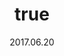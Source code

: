 ---
wip: "True"
id: "17835"
title:
  de: "Vergilbte Gaganaleder-Karte"
  en: "Timeworn Gaganaskin Map"
  fr: "Vieille carte en peau de gagana"
  ja: "古ぼけた地図G9"
  cn: "陈旧的迦迦纳怪鸟革地图"
  ko: "9등급 오래된 지도"
layout: treasuremap
page_type: guide
categories: "treasuremap"
instanceType: "treasuremap"
date: "2017.06.20"
patchNumber: "4.0"
patchName: "Stormblood"
expac: "sb"
image: "/assets/img/content/klassen/Chocobo.webp"
terms:
    - term: "TreasureMaps"
    - term: "Stormblood"
sortid: 12
order: 12
plvl: 70
slug: "vergilbte_gaganaleder_karte"
maxpartysize: 1
zones:
  - zonename: "The Fringes"
    fullimage: "/assets/img/treasuremaps/Vergilbte Gaganaleder-Karte/Abanisches Grenzland.webp"
    subimage:
      - "/assets/img/treasuremaps/Vergilbte Gaganaleder-Karte/Abanisches Grenzland/A.webp"
      - "/assets/img/treasuremaps/Vergilbte Gaganaleder-Karte/Abanisches Grenzland/B.webp"
      - "/assets/img/treasuremaps/Vergilbte Gaganaleder-Karte/Abanisches Grenzland/C.webp"
      - "/assets/img/treasuremaps/Vergilbte Gaganaleder-Karte/Abanisches Grenzland/D.webp"
      - "/assets/img/treasuremaps/Vergilbte Gaganaleder-Karte/Abanisches Grenzland/E.webp"
      - "/assets/img/treasuremaps/Vergilbte Gaganaleder-Karte/Abanisches Grenzland/F.webp"
      - "/assets/img/treasuremaps/Vergilbte Gaganaleder-Karte/Abanisches Grenzland/G.webp"
      - "/assets/img/treasuremaps/Vergilbte Gaganaleder-Karte/Abanisches Grenzland/H.webp"
  - zonename: "The Peaks"
    fullimage: "/assets/img/treasuremaps/Vergilbte Gaganaleder-Karte/Die Zinnen.webp"
    subimage:
      - "/assets/img/treasuremaps/Vergilbte Gaganaleder-Karte/Die Zinnen/A.webp"
      - "/assets/img/treasuremaps/Vergilbte Gaganaleder-Karte/Die Zinnen/B.webp"
      - "/assets/img/treasuremaps/Vergilbte Gaganaleder-Karte/Die Zinnen/C.webp"
      - "/assets/img/treasuremaps/Vergilbte Gaganaleder-Karte/Die Zinnen/D.webp"
      - "/assets/img/treasuremaps/Vergilbte Gaganaleder-Karte/Die Zinnen/E.webp"
      - "/assets/img/treasuremaps/Vergilbte Gaganaleder-Karte/Die Zinnen/F.webp"
      - "/assets/img/treasuremaps/Vergilbte Gaganaleder-Karte/Die Zinnen/G.webp"
      - "/assets/img/treasuremaps/Vergilbte Gaganaleder-Karte/Die Zinnen/H.webp"
  - zonename: "The Lochs"
    fullimage: "/assets/img/treasuremaps/Vergilbte Gaganaleder-Karte/Das Fenn.webp"
    subimage:
      - "/assets/img/treasuremaps/Vergilbte Gaganaleder-Karte/Das Fenn/A.webp"
      - "/assets/img/treasuremaps/Vergilbte Gaganaleder-Karte/Das Fenn/B.webp"
      - "/assets/img/treasuremaps/Vergilbte Gaganaleder-Karte/Das Fenn/C.webp"
      - "/assets/img/treasuremaps/Vergilbte Gaganaleder-Karte/Das Fenn/D.webp"
      - "/assets/img/treasuremaps/Vergilbte Gaganaleder-Karte/Das Fenn/E.webp"
      - "/assets/img/treasuremaps/Vergilbte Gaganaleder-Karte/Das Fenn/F.webp"
      - "/assets/img/treasuremaps/Vergilbte Gaganaleder-Karte/Das Fenn/G.webp"
      - "/assets/img/treasuremaps/Vergilbte Gaganaleder-Karte/Das Fenn/H.webp"
  - zonename: "The Ruby Sea"
    fullimage: "/assets/img/treasuremaps/Vergilbte Gaganaleder-Karte/Rubinsee.webp"
    subimage:
      - "/assets/img/treasuremaps/Vergilbte Gaganaleder-Karte/Rubinsee/A.webp"
      - "/assets/img/treasuremaps/Vergilbte Gaganaleder-Karte/Rubinsee/B.webp"
      - "/assets/img/treasuremaps/Vergilbte Gaganaleder-Karte/Rubinsee/C.webp"
      - "/assets/img/treasuremaps/Vergilbte Gaganaleder-Karte/Rubinsee/D.webp"
      - "/assets/img/treasuremaps/Vergilbte Gaganaleder-Karte/Rubinsee/E.webp"
      - "/assets/img/treasuremaps/Vergilbte Gaganaleder-Karte/Rubinsee/F.webp"
      - "/assets/img/treasuremaps/Vergilbte Gaganaleder-Karte/Rubinsee/G.webp"
      - "/assets/img/treasuremaps/Vergilbte Gaganaleder-Karte/Rubinsee/H.webp"
  - zonename: "Yanxia"
    fullimage: "/assets/img/treasuremaps/Vergilbte Gaganaleder-Karte/Yanxia.webp"
    subimage:
      - "/assets/img/treasuremaps/Vergilbte Gaganaleder-Karte/Yanxia/A.webp"
      - "/assets/img/treasuremaps/Vergilbte Gaganaleder-Karte/Yanxia/B.webp"
      - "/assets/img/treasuremaps/Vergilbte Gaganaleder-Karte/Yanxia/C.webp"
      - "/assets/img/treasuremaps/Vergilbte Gaganaleder-Karte/Yanxia/D.webp"
      - "/assets/img/treasuremaps/Vergilbte Gaganaleder-Karte/Yanxia/E.webp"
      - "/assets/img/treasuremaps/Vergilbte Gaganaleder-Karte/Yanxia/F.webp"
      - "/assets/img/treasuremaps/Vergilbte Gaganaleder-Karte/Yanxia/G.webp"
      - "/assets/img/treasuremaps/Vergilbte Gaganaleder-Karte/Yanxia/H.webp"
  - zonename: "The Azim Steppe"
    fullimage: "/assets/img/treasuremaps/Vergilbte Gaganaleder-Karte/Azim-Steppe.webp"
    subimage:
      - "/assets/img/treasuremaps/Vergilbte Gaganaleder-Karte/Azim-Steppe/A.webp"
      - "/assets/img/treasuremaps/Vergilbte Gaganaleder-Karte/Azim-Steppe/B.webp"
      - "/assets/img/treasuremaps/Vergilbte Gaganaleder-Karte/Azim-Steppe/C.webp"
      - "/assets/img/treasuremaps/Vergilbte Gaganaleder-Karte/Azim-Steppe/D.webp"
      - "/assets/img/treasuremaps/Vergilbte Gaganaleder-Karte/Azim-Steppe/E.webp"
      - "/assets/img/treasuremaps/Vergilbte Gaganaleder-Karte/Azim-Steppe/F.webp"
      - "/assets/img/treasuremaps/Vergilbte Gaganaleder-Karte/Azim-Steppe/G.webp"
      - "/assets/img/treasuremaps/Vergilbte Gaganaleder-Karte/Azim-Steppe/H.webp"
---